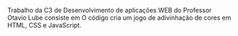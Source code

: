 Trabalho da C3 de Desenvolvimento de aplicações WEB do Professor Otavio Lube consiste em O código cria um jogo de adivinhação de cores em HTML, CSS e JavaScript. 
